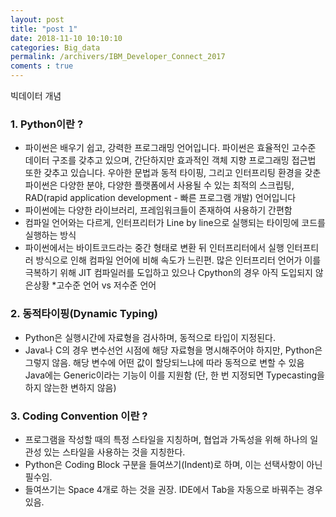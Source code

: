 ```yaml
---
layout: post
title: "post 1"
date: 2018-11-10 10:10:10
categories: Big_data
permalink: /archivers/IBM_Developer_Connect_2017
coments : true
---
```


빅데이터 개념 

### 1. Python이란 ?   
  - 파이썬은 배우기 쉽고, 강력한 프로그래밍 언어입니다. 파이썬은 효율적인 고수준 데이터 구조를 갖추고 있으며, 
    간단하지만 효과적인 객체 지향 프로그래밍 접근법 또한 갖추고 있습니다. 우아한 문법과 동적 타이핑, 
     그리고 인터프리팅 환경을 갖춘 파이썬은 다양한 분야, 다양한 플랫폼에서 사용될 수 있는 최적의 스크립팅, 
     RAD(rapid application development - 빠른 프로그램 개발) 언어입니다
 - 파이썬에는 다양한 라이브러리, 프레임워크들이 존재하여 사용하기 간편함
 - 컴파일 언어와는 다르게, 인터프리터가 Line by line으로 실행되는 타이밍에 코드를 실행하는 방식
 - 파이썬에서는 바이트코드라는 중간 형태로 변환 뒤 인터프리터에서 실행
   인터프티러 방식으로 인해 컴파일 언어에 비해 속도가 느린편. 
   많은 인터프리터 언어가 이를 극복하기 위해 JIT 컴파일러를 도입하고 있으나 Cpython의 경우 아직 도입되지 않은상황
   *고수준 언어 vs 저수준 언어  
   
### 2. 동적타이핑(Dynamic Typing)
  - Python은 실행시간에 자료형을 검사하며, 동적으로 타입이 지정된다.
  - Java나 C의 경우 변수선언 시점에 해당 자료형을 명시해주어야 하지만, Python은 그렇지 않음. 
    해당 변수에 어떤 값이 할당되느냐에 따라 동적으로 변할 수 있음 
    Java에는 Generic이라는 기능이 이를 지원함 (단, 한 번 지정되면 Typecasting을 하지 않는한 변하지 않음) 

### 3. Coding Convention 이란 ? 
  - 프로그램을 작성할 때의 특정 스타일을 지칭하며, 협업과 가독성을 위해 하나의 일관성 있는 스타일을 사용하는 것을 지칭한다.  
  - Python은 Coding Block 구분을 들여쓰기(Indent)로 하며, 이는 선택사항이 아닌 필수임.
  - 들여쓰기는 Space 4개로 하는 것을 권장. IDE에서 Tab을 자동으로 바꿔주는 경우 있음.



  
  
